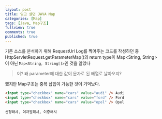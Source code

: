 ```yaml
---
layout: post
title: 잊고 살던 JAVA Map
categories: [Map]
tags: [Java, Map구조]
fullview: true
comments: true
published: true
---
```


 기존 소스를 분석하기 위해 RequestUrl Log를 찍어주는 코드를 작성하던 중 HttpServletRequest.getParameterMap()의 return type이 Map<String, String>이 아닌 `Map<String, String[]>`인 것을 알았다
 > 어? 왜 parameter에 대한 값이 문자로 된 배열로 날아오지?

했지만 Map구조는 중복 삽입이 가능한 것이 기억났다.
```html
<input type="checkbox" name="cars" value="audi" /> Audi
<input type="checkbox" name="cars" value="ford" /> Ford
<input type="checkbox" name="cars" value="opel" /> Opel
```
`선형해시, 이차원해시, 이중해시`
